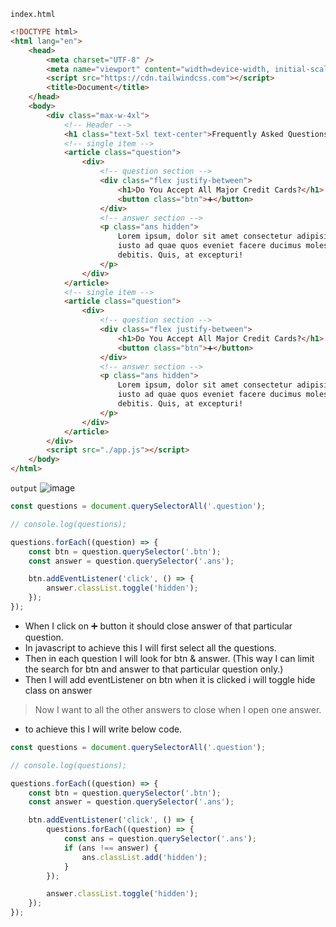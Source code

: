 `index.html`

```html
<!DOCTYPE html>
<html lang="en">
	<head>
		<meta charset="UTF-8" />
		<meta name="viewport" content="width=device-width, initial-scale=1.0" />
		<script src="https://cdn.tailwindcss.com"></script>
		<title>Document</title>
	</head>
	<body>
		<div class="max-w-4xl">
			<!-- Header -->
			<h1 class="text-5xl text-center">Frequently Asked Questions</h1>
			<!-- single item -->
			<article class="question">
				<div>
					<!-- question section -->
					<div class="flex justify-between">
						<h1>Do You Accept All Major Credit Cards?</h1>
						<button class="btn">➕</button>
					</div>
					<!-- answer section -->
					<p class="ans hidden">
						Lorem ipsum, dolor sit amet consectetur adipisicing elit. Voluptatum
						iusto ad quae quos eveniet facere ducimus molestias quaerat dolor
						debitis. Quis, at excepturi!
					</p>
				</div>
			</article>
			<!-- single item -->
			<article class="question">
				<div>
					<!-- question section -->
					<div class="flex justify-between">
						<h1>Do You Accept All Major Credit Cards?</h1>
						<button class="btn">➕</button>
					</div>
					<!-- answer section -->
					<p class="ans hidden">
						Lorem ipsum, dolor sit amet consectetur adipisicing elit. Voluptatum
						iusto ad quae quos eveniet facere ducimus molestias quaerat dolor
						debitis. Quis, at excepturi!
					</p>
				</div>
			</article>
		</div>
		<script src="./app.js"></script>
	</body>
</html>
```

`output`
![image](https://github.com/john-smilga/javascript-basic-projects/assets/86589812/71ef82d3-c6d8-4c68-897c-9ac959bbc186)

```js
const questions = document.querySelectorAll('.question');

// console.log(questions);

questions.forEach((question) => {
	const btn = question.querySelector('.btn');
	const answer = question.querySelector('.ans');

	btn.addEventListener('click', () => {
		answer.classList.toggle('hidden');
	});
});
```

- When I click on ➕ button it should close answer of that particular question.
- In javascript to achieve this I will first select all the questions.
- Then in each question I will look for btn & answer.
  (This way I can limit the search for btn and answer to that particular question only.)
- Then I will add eventListener on btn when it is clicked i will toggle hide class on answer

> Now I want to all the other answers to close when I open one answer.

- to achieve this I will write below code.

```js
const questions = document.querySelectorAll('.question');

// console.log(questions);

questions.forEach((question) => {
	const btn = question.querySelector('.btn');
	const answer = question.querySelector('.ans');

	btn.addEventListener('click', () => {
		questions.forEach((question) => {
			const ans = question.querySelector('.ans');
			if (ans !== answer) {
				ans.classList.add('hidden');
			}
		});

		answer.classList.toggle('hidden');
	});
});
```
